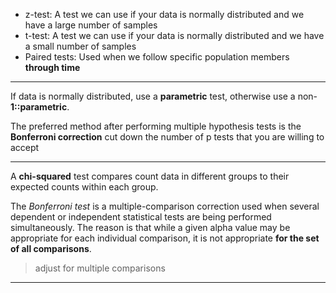 - z-test: A test we can use if your data is normally distributed and we have a large number of samples
- t-test: A test we can use if your data is normally distributed and we have a small number of samples
- Paired tests: Used when we follow specific population members **through time**

***

If data is normally distributed, use a **parametric** test, otherwise use a non-**1::parametric**.

The preferred method after performing multiple hypothesis tests is the **Bonferroni correction**
	cut down the number of p tests that you are willing to accept

***

A **chi-squared** test compares count data in different groups to their expected counts within each group.

The _Bonferroni test_ is a multiple-comparison correction used when several dependent or independent statistical tests are being performed simultaneously. 
The reason is that while a given alpha value may be appropriate for each individual comparison, it is not appropriate **for the set of all comparisons**.
> adjust for multiple comparisons 


***
